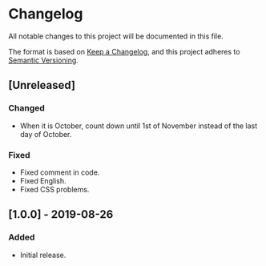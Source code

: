 # Changelog
All notable changes to this project will be documented in this file.

The format is based on [Keep a Changelog](https://keepachangelog.com/en/1.0.0/),
and this project adheres to [Semantic Versioning](https://semver.org/spec/v2.0.0.html).

## [Unreleased]
### Changed
- When it is October, count down until 1st of November instead of the last day of October.

### Fixed
- Fixed comment in code.
- Fixed English.
- Fixed CSS problems.

## [1.0.0] - 2019-08-26
### Added
- Initial release.
